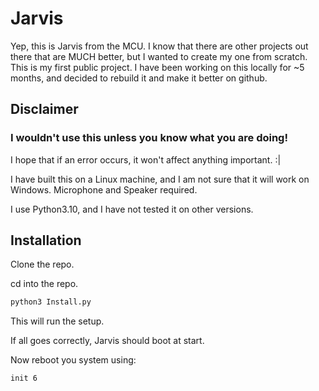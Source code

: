 # Jarvis 

Yep, this is Jarvis from the MCU.
I know that there are other projects out there that are MUCH better, but I wanted to create my one from scratch.
This is my first public project. I have been working on this locally for ~5 months, and decided to rebuild it and make it better on github. 

## Disclaimer

### I wouldn't use this unless you know what you are doing!
I hope that if an error occurs, it won't affect anything important. :|

I have built this on a Linux machine, 
and I am not sure that it will work on Windows.
Microphone and Speaker required.

I use Python3.10, and I have not tested it on other versions.

## Installation

Clone the repo.

cd into the repo.

``` sh
python3 Install.py
```
This will run the setup.

If all goes correctly, Jarvis should boot at start.

Now reboot you system using:

``` sh
init 6
```



